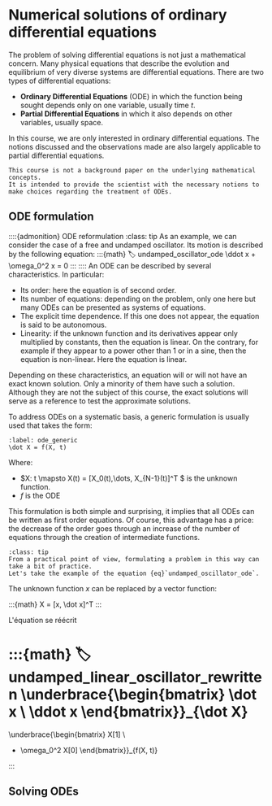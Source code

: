# Numerical solutions of ordinary differential equations

The problem of solving differential equations is not just a mathematical concern. 
Many physical equations that describe the evolution and equilibrium of very diverse systems are differential equations. 
There are two types of differential equations: 

* **Ordinary Differential Equations** (ODE) in which the function being sought depends only on one variable, usually time $t$. 
* **Partial Differential Equations** in which it also depends on other variables, usually space. 

In this course, we are only interested in ordinary differential equations.
The notions discussed and the observations made are also largely applicable to partial differential equations. 

```{note}
This course is not a background paper on the underlying mathematical concepts. 
It is intended to provide the scientist with the necessary notions to make choices regarding the treatment of ODEs.
```

## ODE formulation

::::{admonition} ODE reformulation
:class: tip
As an example, we can consider the case of a free and undamped oscillator. 
Its motion is described by the following equation:
:::{math}
:label: undamped_oscillator_ode
\ddot x + \omega_0^2 x = 0
:::
::::
An ODE can be described by several characteristics.
In particular:

* Its order: here the equation is of second order.
* Its number of equations: depending on the problem, only one here but many ODEs can be presented as systems of equations.
* The explicit time dependence. If this one does not appear, the equation is said to be autonomous. 
* Linearity: if the unknown function and its derivatives appear only multiplied by constants, then the equation is linear. 
On the contrary, for example if they appear to a power other than 1 or in a sine, then the equation is non-linear. 
Here the equation is linear.

Depending on these characteristics, an equation will or will not have an exact known solution.
Only a minority of them have such a solution. 
Although they are not the subject of this course, the exact solutions will serve as a reference to test the approximate solutions.


To address ODEs on a systematic basis, a generic formulation is usually used that takes the form:

```{math}
:label: ode_generic
\dot X = f(X, t)
```

Where:
* $X: t \mapsto X(t) = [X_0(t),\dots, X_{N-1}(t)]^T $ is the unknown function.
* $f$ is the ODE 

This formulation is both simple and surprising, it implies that all ODEs can be written as first order equations. 
Of course, this advantage has a price: the decrease of the order goes through an increase of the number of equations through the creation of intermediate functions. 



```{admonition} ODE reformulation
:class: tip
From a practical point of view, formulating a problem in this way can take a bit of practice.
Let's take the example of the equation {eq}`undamped_oscillator_ode`.  
```
The unknown function $x$ can be replaced by a vector function:

:::{math}
X = [x, \dot x]^T 
:::

L'équation se réécrit

:::{math}
:label: undamped_linear_oscillator_rewritten
\underbrace{\begin{bmatrix}
\dot x \\
\ddot x
\end{bmatrix}}_{\dot X}
 = 
\underbrace{\begin{bmatrix}
X[1] \\
- \omega_0^2 X[0]
\end{bmatrix}}_{f(X, t)}

:::
## Solving ODEs 
